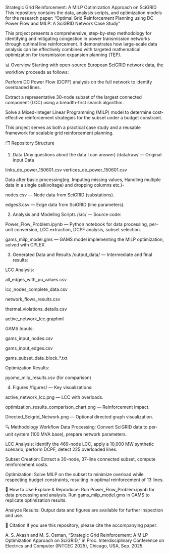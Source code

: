 Strategic Grid Reinforcement: A MILP Optimization Approach on SciGRID
This repository contains the data, analysis scripts, and optimization models for the research paper:
“Optimal Grid Reinforcement Planning using DC Power Flow and MILP: A SciGRID Network Case Study”

This project presents a comprehensive, step-by-step methodology for identifying and mitigating congestion in power transmission networks through optimal line reinforcement. It demonstrates how large-scale data analysis can be effectively combined with targeted mathematical optimization for transmission expansion planning (TEP).

📊 Overview
Starting with open-source European SciGRID network data, the workflow proceeds as follows:

Perform DC Power Flow (DCPF) analysis on the full network to identify overloaded lines.

Extract a representative 30-node subset of the largest connected component (LCC) using a breadth-first search algorithm.

Solve a Mixed-Integer Linear Programming (MILP) model to determine cost-effective reinforcement strategies for the subset under a budget constraint.

This project serves as both a practical case study and a reusable framework for scalable grid reinforcement planning.

🗂️ Repository Structure
1. Data (Any questions about the data I can answer)
/data/raw/ — Original input Data

links_de_power_150601.csv
vertices_de_power_150601.csv

Data after basic processing(eg. Imputing missing values, Handling multiple data in a single cell(voltage) and dropping columns etc.)- 

nodes.csv — Node data from SciGRID (substations).

edges3.csv — Edge data from SciGRID (line parameters).

2. Analysis and Modeling Scripts
/src/ — Source code:

Power_Flow_Problem.ipynb — Python notebook for data processing, per-unit conversion, LCC extraction, DCPF analysis, subset selection.

gams_milp_model.gms — GAMS model implementing the MILP optimization, solved with CPLEX.

3. Generated Data and Results
/output_data/ — Intermediate and final results:

LCC Analysis:

all_edges_with_pu_values.csv

lcc_nodes_complete_data.csv

network_flows_results.csv

thermal_violations_details.csv

active_network_lcc.graphml

GAMS Inputs:

gams_input_nodes.csv

gams_input_edges.csv

gams_subset_data_block_*.txt

Optimization Results:

pyomo_milp_results.csv (for comparison)

4. Figures
/figures/ — Key visualizations:

active_network_lcc.png — LCC with overloads.

optimization_results_comparison_chart.png — Reinforcement impact.

Directed_Scigrid_Network.png — Optional directed graph visualization.

🔍 Methodology Workflow
Data Processing:
Convert SciGRID data to per-unit system (100 MVA base), prepare network parameters.

LCC Analysis:
Identify the 469-node LCC, apply a 10,000 MW synthetic scenario, perform DCPF, detect 225 overloaded lines.

Subset Creation:
Extract a 30-node, 37-line connected subset, compute reinforcement costs.

Optimization:
Solve MILP on the subset to minimize overload while respecting budget constraints, resulting in optimal reinforcement of 13 lines.

🚀 How to Use
Explore & Reproduce:
Run Power_Flow_Problem.ipynb for data processing and analysis.
Run gams_milp_model.gms in GAMS to replicate optimization results.

Analyze Results:
Output data and figures are available for further inspection and use.

📖 Citation
If you use this repository, please cite the accompanying paper:

A. S. Akash and M. S. Osman,
“Strategic Grid Reinforcement: A MILP Optimization Approach on SciGRID,”
in Proc. Interdisciplinary Conference on Electrics and Computer (INTCEC 2025), Chicago, USA, Sep. 2025.
